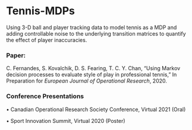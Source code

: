 # Tennis-MDPs
Using 3-D ball and player tracking data to model tennis as a MDP and adding controllable noise to the underlying transition matrices to quantify the effect of player inaccuracies.

### Paper:

C. Fernandes, S. Kovalchik, D. S. Fearing, T. C. Y. Chan, “Using Markov decision processes to evaluate style of play in professional tennis,” In Preparation for *European Journal of Operational Research*, 2020.

### Conference Presentations

•	Canadian Operational Research Society Conference, Virtual 2021 (Oral)

•	Sport Innovation Summit, Virtual 2020 (Poster)
